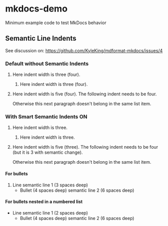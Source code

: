 # mkdocs-demo

Minimum example code to test MkDocs behavior

## Semantic Line Indents

See discussion on: https://github.com/KyleKing/mdformat-mkdocs/issues/4

### Default without Semantic Indents

1. Here indent width is
    three (four).

    1. Here indent width is
        three (four).

1. Here indent width is
    five (four). The following indent needs to be four.

    Otherwise this next paragraph doesn't belong in the same list item.

### With Smart Semantic Indents ON

1. Here indent width is
   three.

    1. Here indent width is
       three.

1. Here indent width is
   five (three). The following indent needs to be four (but it is 3 with semantic change).

    Otherwise this next paragraph doesn't belong in the same list item.

#### For bullets

1. Line
   semantic line 1 (3 spaces deep)
    - Bullet (4 spaces deep)
      semantic line 2 (6 spaces deep)

#### For bullets nested in a numbered list

- Line
  semantic line 1 (2 spaces deep)
    - Bullet (4 spaces deep)
      semantic line 2 (6 spaces deep)
